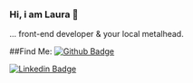 ### Hi, i am Laura 👋

... front-end developer & your local metalhead.

##Find Me:
[![Github Badge](https://img.shields.io/badge/-Github-000?style=flat-square&logo=Github&logoColor=white&link=https://github.com/endorphins-jpg)](https://github.com/endorphins-jpg)

[![Linkedin Badge](https://img.shields.io/badge/-LinkedIn-blue?style=flat-square&logo=Linkedin&logoColor=white&link=https://www.linkedin.com/in/marialaura-rios/)](https://www.linkedin.com/in/marialaura-rios/)
